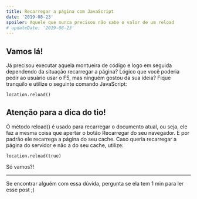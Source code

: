 ```yaml
---
title: Recarregar a página com JavaScript
date: '2019-08-23'
spoiler: Aquele que nunca precisou não sabe o valor de um reload
# updateDate: '2019-08-23'
---
```


## Vamos lá!

Já precisou executar aquela montueira de código e logo em seguida dependendo da situação recarregar a página? Lógico que você poderia pedir ao usuário usar o F5, mas ninguém gostou da sua ideia? 
Fique tranquilo e utilize o seguinte comando JavaScript:

```jsx{}
location.reload()
```

## Atenção para a dica do tio!

O método reload() é usado para recarregar o documento atual, ou seja, ele faz a mesma coisa que apertar o botão Recarregar do seu navegador. E por padrão ele recarrega a página do seu cache. Caso queria recarregar a página do servidor e não a do seu cache, utilize:

```jsx{}
location.reload(true)
```

Só vamos?!

---

Se encontrar alguém com essa dúvida, pergunta se ela tem 1 min para ler esse post ;)